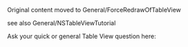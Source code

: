 Original content moved to General/ForceRedrawOfTableView

see also General/NSTableViewTutorial

Ask your quick or general Table View question here: